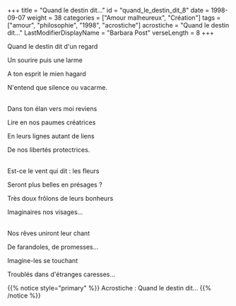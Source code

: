 +++
title = "Quand le destin dit..."
id = "quand_le_destin_dit_8"
date = 1998-09-07
weight = 38
categories = ["Amour malheureux", "Création"]
tags = ["amour", "philosophie", "1998", "acrostiche"]
acrostiche = "Quand le destin dit..."
LastModifierDisplayName = "Barbara Post"
verseLength = 8
+++

Quand le destin dit d'un regard

Un sourire puis une larme

A ton esprit le mien hagard

N'entend que silence ou vacarme.

 \
Dans ton élan vers moi reviens

Lire en nos paumes créatrices

En leurs lignes autant de liens

De nos libertés protectrices.

 \
Est-ce le vent qui dit : les fleurs

Seront plus belles en présages ?

Très doux frôlons de leurs bonheurs

Imaginaires nos visages...

 \
Nos rêves uniront leur chant

De farandoles, de promesses...

Imagine-les se touchant

Troublés dans d'étranges caresses...

{{% notice style="primary" %}}
Acrostiche : Quand le destin dit...
{{% /notice %}}
